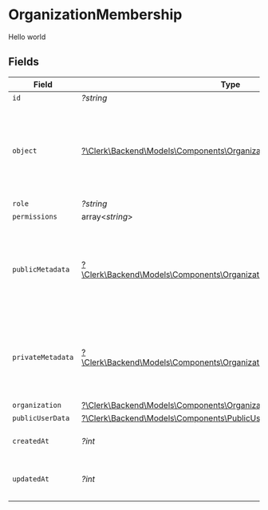 # OrganizationMembership

Hello world


## Fields

| Field                                                                                                                                       | Type                                                                                                                                        | Required                                                                                                                                    | Description                                                                                                                                 |
| ------------------------------------------------------------------------------------------------------------------------------------------- | ------------------------------------------------------------------------------------------------------------------------------------------- | ------------------------------------------------------------------------------------------------------------------------------------------- | ------------------------------------------------------------------------------------------------------------------------------------------- |
| `id`                                                                                                                                        | *?string*                                                                                                                                   | :heavy_minus_sign:                                                                                                                          | N/A                                                                                                                                         |
| `object`                                                                                                                                    | [?\Clerk\Backend\Models\Components\OrganizationMembershipObject](../../Models/Components/OrganizationMembershipObject.md)                   | :heavy_minus_sign:                                                                                                                          | String representing the object's type. Objects of the same type share the same value.<br/>                                                  |
| `role`                                                                                                                                      | *?string*                                                                                                                                   | :heavy_minus_sign:                                                                                                                          | N/A                                                                                                                                         |
| `permissions`                                                                                                                               | array<*string*>                                                                                                                             | :heavy_minus_sign:                                                                                                                          | N/A                                                                                                                                         |
| `publicMetadata`                                                                                                                            | [?\Clerk\Backend\Models\Components\OrganizationMembershipPublicMetadata](../../Models/Components/OrganizationMembershipPublicMetadata.md)   | :heavy_minus_sign:                                                                                                                          | Metadata saved on the organization membership, accessible from both Frontend and Backend APIs                                               |
| `privateMetadata`                                                                                                                           | [?\Clerk\Backend\Models\Components\OrganizationMembershipPrivateMetadata](../../Models/Components/OrganizationMembershipPrivateMetadata.md) | :heavy_minus_sign:                                                                                                                          | Metadata saved on the organization membership, accessible only from the Backend API                                                         |
| `organization`                                                                                                                              | [?\Clerk\Backend\Models\Components\OrganizationMembershipOrganization](../../Models/Components/OrganizationMembershipOrganization.md)       | :heavy_minus_sign:                                                                                                                          | N/A                                                                                                                                         |
| `publicUserData`                                                                                                                            | [?\Clerk\Backend\Models\Components\PublicUserData](../../Models/Components/PublicUserData.md)                                               | :heavy_minus_sign:                                                                                                                          | N/A                                                                                                                                         |
| `createdAt`                                                                                                                                 | *?int*                                                                                                                                      | :heavy_minus_sign:                                                                                                                          | Unix timestamp of creation.                                                                                                                 |
| `updatedAt`                                                                                                                                 | *?int*                                                                                                                                      | :heavy_minus_sign:                                                                                                                          | Unix timestamp of last update.                                                                                                              |